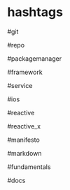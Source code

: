 # hashtags

#git

#repo

#packagemanager

#framework

#service

#ios

#reactive

#reactive_x

#manifesto

#markdown

#fundamentals

#docs
